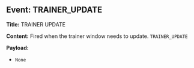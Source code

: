 ## Event: TRAINER_UPDATE

**Title:** TRAINER UPDATE

**Content:**
Fired when the trainer window needs to update.
`TRAINER_UPDATE`

**Payload:**
- `None`